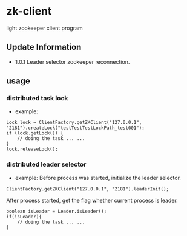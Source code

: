 # zk-client
light zookeeper client program

## Update Information
- 1.0.1
Leader selector zookeeper reconnection.

## usage
### distributed task lock

- example:
```
Lock lock = ClientFactory.getZKClient("127.0.0.1", "2181").createLock("testTestTestLockPath_test001");
if (lock.getLock()) {
    // doing the task ... ...
}
lock.releaseLock();
```

### distributed leader selector

- example:
Before process was started, initialize the leader selector.
```
ClientFactory.getZKClient("127.0.0.1", "2181").leaderInit();
```

After process started, get the flag whether current process is leader.
```
boolean isLeader = Leader.isLeader();
if(isLeader){
    // doing the task ... ...
}
```